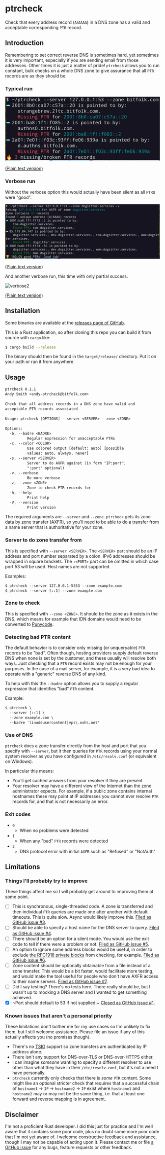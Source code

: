 # ptrcheck

Check that every address record (`A`/`AAAA`) in a DNS zone has a valid and
acceptable corresponding `PTR` record.

## Introduction

Remembering to set correct reverse DNS is sometimes hard, yet sometimes it is
very important, especially if you are sending email from those addresses.
Other times it is just a matter of pride! `ptrcheck` allows you to run
constant, bulk checks on a whole DNS zone to give assurance that all `PTR`
records are as they should be.

### Typical run

![typical]

[typical]: doc/typical.png "Output of a typical run of ptrcheck"

[(Plain text version)](doc/typical.txt)

### Verbose run

Without the verbose option this would actually have been silent as all `PTR`s
were "good".

![verbose]

[verbose]: doc/verbose.png "Output of a verbose run of ptrcheck"

[(Plain text version)](doc/verbose.txt)

And another verbose run, this time with only partial success.

![verbose2]

[verbose2]:
  doc/verbose2.png
  "Output of a verbose run of ptrcheck, showing only partial success"

[(Plain text version)](doc/verbose2.txt)

## Installation

Some binaries are available at the
[releases page of GitHub](https://github.com/grifferz/ptrcheck-rs/releases).

This is a Rust application, so after cloning this repo you can build it from
source with `cargo` like:

```bash
$ cargo build --release
```

The binary should then be found in the `target/release/` directory. Put it on
your path or run it from anywhere.

## Usage

```
ptrcheck 0.1.1
Andy Smith <andy-ptrcheck@bitfolk.com>

Check that all address records in a DNS zone have valid and
acceptable PTR records associated

Usage: ptrcheck [OPTIONS] --server <SERVER> --zone <ZONE>

Options:
  -b, --badre <BADRE>
          Regular expression for unacceptable PTRs
  -c, --color <COLOR>
          Use colored output [default: auto] [possible
          values: auto, always, never]
  -s, --server <SERVER>
          Server to do AXFR against (in form "IP:port";
          ":port" optional)
  -v, --verbose
          Be more verbose
  -z, --zone <ZONE>
          Zone to check PTR records for
  -h, --help
          Print help
  -V, --version
          Print version
```

The required arguments are `--server` and `--zone`. `ptrcheck` gets its zone
data by zone transfer (AXFR), so you'll need to be able to do a transfer from
a name server that is authoritative for your zone.

### Server to do zone transfer from

This is specified with `--server <SERVER>`. The `<SERVER>` part should be an
IP address and port number separated by a colon. IPv6 addresses should be
wrapped in square brackets. The `:<PORT>` part can be omitted in which case
port 53 will be used. Host names are not supported.

Examples:

```
$ ptrcheck --server 127.0.0.1:5353 --zone example.com
$ ptrcheck --server [::1] --zone example.com
```

### Zone to check

This is specified with `--zone <ZONE>`. It should be the zone as it exists in
the DNS, which means for example that IDN domains would need to be converted
to [Punycode](https://en.wikipedia.org/wiki/Punycode).

### Detecting bad PTR content

The default behavior is to consider only missing (or unqueryable) `PTR`
records to be "bad". Often though, hosting providers supply default reverse
DNS when none is set by the customer, and these usually will resolve both
ways. Just checking that a `PTR` record exists may not be enough for your
purposes. In the case of a mail server, for example, it is a very bad idea to
operate with a "generic" reverse DNS of any kind.

To help with this the `--badre` option allows you to supply a regular
expression that identifies "bad" `PTR` content.

Example:

```
$ ptrcheck \
  --server [::1] \
  --zone example.com \
  --badre 'linodeusercontent|vps\.ovh\.net'
```

### Use of DNS

`ptrcheck` does a zone transfer directly from the host and port that you
specify with `--server`, but it then queries for `PTR` records using your
normal system resolver as you have configured in `/etc/resolv.conf` (or
equivalent on Windows).

In particular this means:

- You'll get cached answers from your resolver if they are present
- Your resolver may have a different view of the Internet than the zone
  administrator expects. For example, if a public zone contains internal
  hostnames these may point at IP addresses you cannot ever resolve `PTR`
  records for, and that is not necessarily an error.

### Exit codes

- `0`
  - When no problems were detected
- `1`
  - When any "bad" `PTR` records were detected
- `2`
  - DNS protocol error with initial `AXFR` such as "Refused" or "NotAuth"

## Limitations

### Things I'll probably try to improve

These things affect me so I will probably get around to improving them at some
point.

- [ ] This is synchronous, single-threaded code. A zone is transferred and
      then individual `PTR` queries are made one after another with default
      timeouts. This is quite slow. Async would likely improve this.
      [Filed as GitHub issue #3](https://github.com/grifferz/ptrcheck-rs/issues/3).
- [ ] Should be able to specify a host name for the DNS server to query.
      [Filed as GitHub issue #4](https://github.com/grifferz/ptrcheck-rs/issues/4).
- [ ] There should be an option for a silent mode. You would use the exit code
      to tell if there were a problem or not.
      [Filed as GitHub issue #5](https://github.com/grifferz/ptrcheck-rs/issues/5).
- [ ] An option to ignore some address blocks would be useful, in order to
      exclude
      [the RFC1918 private blocks](https://en.wikipedia.org/wiki/Private_network#Private_IPv4_addresses)
      from checking, for example.
      [Filed as GitHub issue #6](https://github.com/grifferz/ptrcheck-rs/issues/6).
- [ ] Zone content should be optionally obtainable from a file instead of a
      zone transfer. This would be a bit faster, would facilitate more
      testing, and would make the tool useful for people who don't have AXFR
      access to their name servers.
      [Filed as GitHub issue #7](https://github.com/grifferz/ptrcheck-rs/issues/7).
- [ ] Did I say testing? There's no tests here. There really should be, but I
      wasn't up to mocking a DNS server and I wanted to get something
      achieved.
- [x] ~Port should default to 53 if not supplied.~
      [Closed as GitHub issue #1](https://github.com/grifferz/ptrcheck-rs/issues/1).

### Known issues that aren't a personal priority

These limitations don't bother me for my use cases so I'm unlikely to fix
them, but I still welcome assistance. Please file an issue if any of this
actually affects you (no promises though).

- There's no [TSIG](https://en.wikipedia.org/wiki/TSIG) support so zone
  transfers are authenticated by IP address alone.
- There isn't any support for DNS-over-TLS or DNS-over-HTTPS either.
- I can imagine _someone_ wanting to specify a different resolver to use other
  than what they have in their `/etc/resolv.conf`, but it's not a need I have
  personally.
- `ptrcheck` currently only checks that there is _some_ `PTR` content. Some
  might like an optional stricter check that requires that a successful chain
  of `hostname1` → `IP` → `hostname2` → `IP` exist where `hostname1` and
  `hostname2` may or may not be the same thing, i.e. that at least one forward
  and reverse mapping is in agreement.

## Disclaimer

I'm not a proficient Rust developer. I did this just for practice and I'm well
aware that it contains some poor code, plus no doubt some more poor code that
I'm not yet aware of. I welcome constructive feedback and assistance, though I
may not be capable of acting upon it. Please contact me or file
[a GitHub issue](https://github.come/grifferz/ptrcheck-rs/issues) for any
bugs, feature requests or other feedback.
